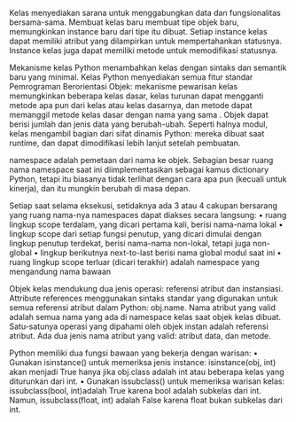 Kelas menyediakan sarana untuk menggabungkan data dan fungsionalitas bersama-sama. Membuat kelas baru membuat tipe objek baru, memungkinkan instance baru dari tipe itu dibuat. Setiap instance kelas dapat memiliki atribut yang dilampirkan untuk mempertahankan statusnya. Instance kelas juga dapat memiliki metode untuk memodifikasi statusnya.

Mekanisme kelas Python menambahkan kelas dengan sintaks dan semantik baru yang minimal. Kelas Python menyediakan semua fitur standar Pemrograman Berorientasi Objek: mekanisme pewarisan kelas memungkinkan beberapa kelas dasar, kelas turunan dapat mengganti metode apa pun dari kelas atau kelas dasarnya, dan metode dapat memanggil metode kelas dasar dengan nama yang sama . Objek dapat berisi jumlah dan jenis data yang berubah-ubah. Seperti halnya modul, kelas mengambil bagian dari sifat dinamis Python: mereka dibuat saat runtime, dan dapat dimodifikasi lebih lanjut setelah pembuatan.

namespace adalah pemetaan dari nama ke objek. Sebagian besar ruang nama namespace saat ini diimplementasikan sebagai kamus dictionary Python, tetapi itu biasanya tidak terlihat dengan cara apa pun (kecuali untuk kinerja), dan itu mungkin berubah di masa depan.

Setiap saat selama eksekusi, setidaknya ada 3 atau 4 cakupan bersarang yang ruang nama-nya namespaces dapat diakses secara langsung: • ruang lingkup scope terdalam, yang dicari pertama kali, berisi nama-nama lokal • lingkup scope dari setiap fungsi penutup, yang dicari dimulai dengan lingkup penutup terdekat, berisi nama-nama non-lokal, tetapi juga non-global • lingkup berikutnya next-to-last berisi nama global modul saat ini • ruang lingkup scope terluar (dicari terakhir) adalah namespace yang mengandung nama bawaan

Objek kelas mendukung dua jenis operasi: referensi atribut dan instansiasi. Attribute references menggunakan sintaks standar yang digunakan untuk semua referensi atribut dalam Python: obj.name. Nama atribut yang valid adalah semua nama yang ada di namespace kelas saat objek kelas dibuat. Satu-satunya operasi yang dipahami oleh objek instan adalah referensi atribut. Ada dua jenis nama atribut yang valid: atribut data, dan metode.

Python memiliki dua fungsi bawaan yang bekerja dengan warisan: • Gunakan isinstance() untuk memeriksa jenis instance: isinstance(obj, int) akan menjadi True hanya jika obj.class adalah int atau beberapa kelas yang diturunkan dari int. • Gunakan issubclass() untuk memeriksa warisan kelas: issubclass(bool, int)adalah True karena bool adalah subkelas dari int. Namun, issubclass(float, int) adalah False karena float bukan subkelas dari int.

